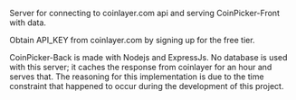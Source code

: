 Server for connecting to coinlayer.com api and serving CoinPicker-Front with data.

Obtain API_KEY from coinlayer.com by signing up for the free tier.

CoinPicker-Back is made with Nodejs and ExpressJs.
No database is used with this server; it caches the response from coinlayer for an hour and serves that.
The reasoning for this implementation is due to the time constraint that happened to occur during the development of this project.
